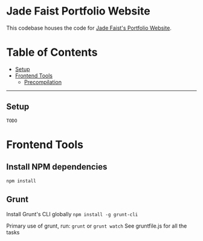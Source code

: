 # Jade Faist Portfolio Website

This codebase houses the code for [Jade Faist's Portfolio Website](https://www.jadefaist.com/).

# Table of Contents

* [Setup](#setup)
* [Frontend Tools](#frontend-tools)
  * [Precompilation](#grunt)


------


## Setup

`TODO`

# Frontend Tools

## Install NPM dependencies
`npm install`

## Grunt

Install Grunt's CLI globally
`npm install -g grunt-cli`

Primary use of grunt, run: `grunt` or `grunt watch`
See gruntfile.js for all the tasks
